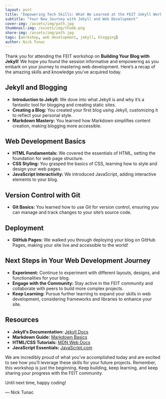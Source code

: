 ```yaml
---
layout: post
title: "Empowering Tech Skills: What We Learned at the FEIT Jekyll Workshop"
subtitle: "Your New Journey with Jekyll and Web Development"
cover-img: /assets/img/path.jpg
thumbnail-img: /assets/img/thumb.png
share-img: /assets/img/path.jpg
tags: [workshop, web development, jekyll, blogging]
author: Nick Tunac
---
```


Thank you for attending the FEIT workshop on **Building Your Blog with Jekyll**! We hope you found the session informative and empowering as you embark on your journey to mastering web development. Here’s a recap of the amazing skills and knowledge you’ve acquired today.

## Jekyll and Blogging
- **Introduction to Jekyll:** We dove into what Jekyll is and why it’s a fantastic tool for blogging and creating static sites.
- **Creating a Blog:** You created your first blog using Jekyll, customizing it to reflect your personal style.
- **Markdown Mastery:** You learned how Markdown simplifies content creation, making blogging more accessible.

## Web Development Basics
- **HTML Fundamentals:** We covered the essentials of HTML, setting the foundation for web page structure.
- **CSS Styling:** You grasped the basics of CSS, learning how to style and design your web pages.
- **JavaScript Interactivity:** We introduced JavaScript, adding interactive elements to your blog.

## Version Control with Git
- **Git Basics:** You learned how to use Git for version control, ensuring you can manage and track changes to your site’s source code.

## Deployment
- **GitHub Pages:** We walked you through deploying your blog on GitHub Pages, making your site live and accessible to the world!

## Next Steps in Your Web Development Journey
- **Experiment:** Continue to experiment with different layouts, designs, and functionalities for your blog.
- **Engage with the Community:** Stay active in the FEIT community and collaborate with peers to build more complex projects.
- **Keep Learning:** Pursue further learning to expand your skills in web development, considering frameworks and libraries to enhance your site.

## Resources
- **Jekyll’s Documentation:** [Jekyll Docs](https://jekyllrb.com/docs/)
- **Markdown Guide:** [Markdown Basics](https://www.markdownguide.org/basic-syntax/)
- **HTML/CSS Tutorials:** [MDN Web Docs](https://developer.mozilla.org/en-US/)
- **JavaScript Essentials:** [JavaScript.com](https://www.javascript.com/)

We are incredibly proud of what you’ve accomplished today and are excited to see how you’ll leverage these skills for your future projects. Remember, this workshop is just the beginning. Keep building, keep learning, and keep sharing your progress with the FEIT community.

Until next time, happy coding!

— Nick Tunac